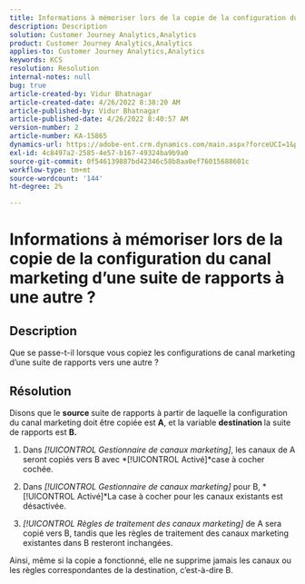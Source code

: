 ```yaml
---
title: Informations à mémoriser lors de la copie de la configuration du canal marketing d’une suite de rapports à une autre ?
description: Description
solution: Customer Journey Analytics,Analytics
product: Customer Journey Analytics,Analytics
applies-to: Customer Journey Analytics,Analytics
keywords: KCS
resolution: Resolution
internal-notes: null
bug: true
article-created-by: Vidur Bhatnagar
article-created-date: 4/26/2022 8:38:20 AM
article-published-by: Vidur Bhatnagar
article-published-date: 4/26/2022 8:40:57 AM
version-number: 2
article-number: KA-15865
dynamics-url: https://adobe-ent.crm.dynamics.com/main.aspx?forceUCI=1&pagetype=entityrecord&etn=knowledgearticle&id=7b416a33-3cc5-ec11-a7b6-0022480a1004
exl-id: 4c8497a2-2585-4e57-b167-49324ba9b9a0
source-git-commit: 0f546139887bd42346c58b8aa0ef76015688601c
workflow-type: tm+mt
source-wordcount: '144'
ht-degree: 2%

---
```


# Informations à mémoriser lors de la copie de la configuration du canal marketing d’une suite de rapports à une autre ?

## Description


Que se passe-t-il lorsque vous copiez les configurations de canal marketing d’une suite de rapports vers une autre ?


## Résolution


Disons que le <b>source </b>suite de rapports à partir de laquelle la configuration du canal marketing doit être copiée est <b>A</b>, et la variable <b>destination </b>la suite de rapports est <b>B.</b>

1. Dans *[!UICONTROL Gestionnaire de canaux marketing]*, les canaux de A seront copiés vers B avec *[!UICONTROL Activé]*case à cocher cochée.

1. Dans *[!UICONTROL Gestionnaire de canaux marketing]* pour B, *[!UICONTROL Activé]*La case à cocher pour les canaux existants est désactivée.

1. *[!UICONTROL Règles de traitement des canaux marketing]* de A sera copié vers B, tandis que les règles de traitement des canaux marketing existantes dans B resteront inchangées.

Ainsi, même si la copie a fonctionné, elle ne supprime jamais les canaux ou les règles correspondantes de la destination, c’est-à-dire B.
